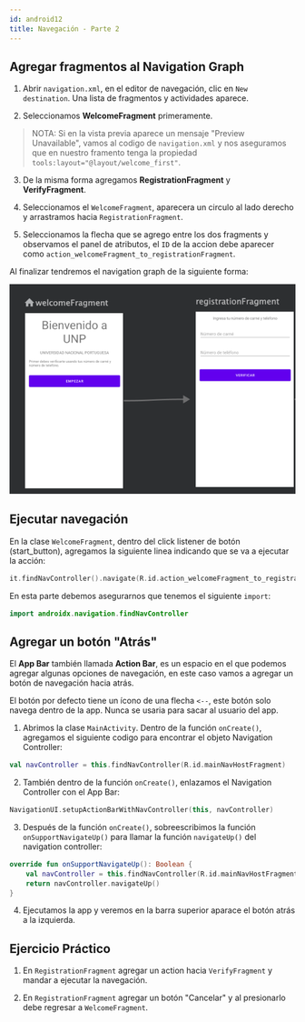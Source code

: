 ```yaml
---
id: android12
title: Navegación - Parte 2
---
```


## Agregar fragmentos al Navigation Graph

1. Abrir `navigation.xml`, en el editor de navegación, clic en `New destination`. Una lista de fragmentos y actividades aparece.

2. Seleccionamos **WelcomeFragment** primeramente.

> NOTA: Si en la vista previa aparece un mensaje "Preview Unavailable", vamos al codigo de `navigation.xml` y nos aseguramos que en nuestro framento tenga la propiedad `tools:layout="@layout/welcome_first"`.

3. De la misma forma agregamos **RegistrationFragment** y **VerifyFragment**.

4. Seleccionamos el `WelcomeFragment`, aparecera un circulo al lado derecho y arrastramos hacia `RegistrationFragment`.

5. Seleccionamos la flecha que se agrego entre los dos fragments y observamos el panel de atributos, el `ID` de la accion debe aparecer como `action_welcomeFragment_to_registrationFragment`.

Al finalizar tendremos el navigation graph de la siguiente forma:

![image](./assets/fragments_nav.png)

##  Ejecutar navegación

En la clase `WelcomeFragment`, dentro del click listener de botón (start_button), agregamos la siguiente linea indicando que se va a ejecutar la acción:

```kotlin
it.findNavController().navigate(R.id.action_welcomeFragment_to_registrationFragment)
```

En esta parte debemos asegurarnos que tenemos el siguiente `import`:

```kotlin
import androidx.navigation.findNavController
```

## Agregar un botón "Atrás"

El **App Bar** también llamada **Action Bar**, es un espacio en el que podemos agregar algunas opciones de navegación, en este caso vamos a agregar un botón de navegación hacia atrás.

El botón por defecto tiene un ícono de una flecha `<--`, este botón solo navega dentro de la app. Nunca se usaria para sacar al usuario del app.

1. Abrimos la clase `MainActivity`. Dentro de la función `onCreate()`, agregamos el siguiente codigo para encontrar el objeto Navigation Controller:

```kt
val navController = this.findNavController(R.id.mainNavHostFragment)
```

2. También dentro de la función `onCreate()`, enlazamos el Navigation Controller con el App Bar:

```kt
NavigationUI.setupActionBarWithNavController(this, navController)
```

3. Después de la función `onCreate()`, sobreescribimos la función `onSupportNavigateUp()` para llamar la función `navigateUp()` del navigation controller:

```kt
override fun onSupportNavigateUp(): Boolean {
    val navController = this.findNavController(R.id.mainNavHostFragment);
    return navController.navigateUp()
}
```

4. Ejecutamos la app y veremos en la barra superior aparace el botón atrás a la izquierda.

## Ejercicio Práctico

1. En `RegistrationFragment` agregar un action hacia `VerifyFragment` y mandar a ejecutar la navegación.

2. En `RegistrationFragment` agregar un botón "Cancelar" y al presionarlo debe regresar a `WelcomeFragment`.
